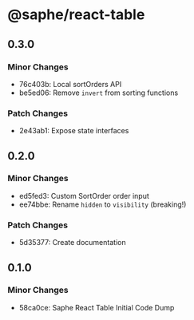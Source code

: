 # @saphe/react-table

## 0.3.0

### Minor Changes

- 76c403b: Local sortOrders API
- be5ed06: Remove `invert` from sorting functions

### Patch Changes

- 2e43ab1: Expose state interfaces

## 0.2.0

### Minor Changes

- ed5fed3: Custom SortOrder order input
- ee74bbe: Rename `hidden` to `visibility` (breaking!)

### Patch Changes

- 5d35377: Create documentation

## 0.1.0

### Minor Changes

- 58ca0ce: Saphe React Table Initial Code Dump
